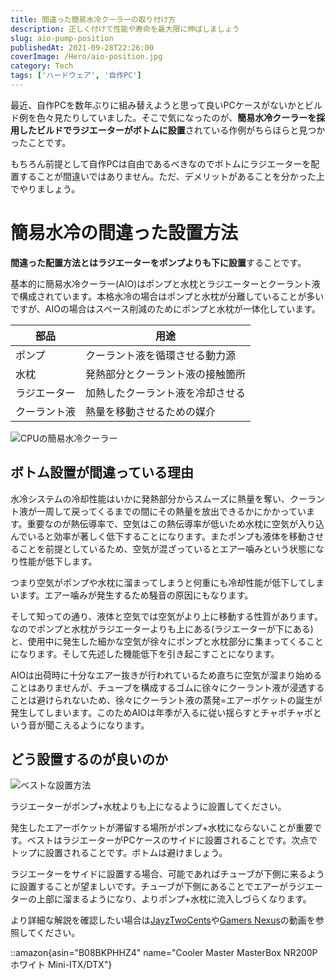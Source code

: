 ```yaml
---
title: 間違った簡易水冷クーラーの取り付け方
description: 正しく付けて性能や寿命を最大限に伸ばしましょう
slug: aio-pump-position
publishedAt: 2021-09-28T22:26:00
coverImage: /Hero/aio-position.jpg
category: Tech
tags: ['ハードウェア', '自作PC']
---
```


最近、自作PCを数年ぶりに組み替えようと思って良いPCケースがないかとビルド例を色々見たりしていました。そこで気になったのが、**簡易水冷クーラーを採用したビルドでラジエーターがボトムに設置**されている作例がちらほらと見つかったことです。

もちろん前提として自作PCは自由であるべきなのでボトムにラジエーターを配置することが間違いではありません。ただ、デメリットがあることを分かった上でやりましょう。

# 簡易水冷の間違った設置方法

**間違った配置方法とはラジエーターをポンプよりも下に設置**することです。

基本的に簡易水冷クーラー(AIO)はポンプと水枕とラジエーターとクーラント液で構成されています。本格水冷の場合はポンプと水枕が分離していることが多いですが、AIOの場合はスペース削減のためにポンプと水枕が一体化しています。

| 部品         | 用途                             |
| ------------ | -------------------------------- |
| ポンプ       | クーラント液を循環させる動力源   |
| 水枕         | 発熱部分とクーラント液の接触箇所 |
| ラジエーター | 加熱したクーラント液を冷却させる |
| クーラント液 | 熱量を移動させるための媒介       |

![CPUの簡易水冷クーラー](/Tech/corsair-aio-H150i.png 'H150i PRO RGB 360mm')

## ボトム設置が間違っている理由

水冷システムの冷却性能はいかに発熱部分からスムーズに熱量を奪い、クーラント液が一周して戻ってくるまでの間にその熱量を放出できるかにかかっています。重要なのが熱伝導率で、空気はこの熱伝導率が低いため水枕に空気が入り込んでいると効率が著しく低下することになります。またポンプも液体を移動させることを前提としているため、空気が混ざっているとエアー噛みという状態になり性能が低下します。

つまり空気がポンプや水枕に溜まってしまうと何重にも冷却性能が低下してしまいます。エアー噛みが発生するため騒音の原因にもなります。

そして知っての通り、液体と空気では空気がより上に移動する性質があります。なのでポンプと水枕がラジエーターよりも上にある(ラジエーターが下にある)と、使用中に発生した細かな空気が徐々にポンプと水枕部分に集まってくることになります。そして先述した機能低下を引き起こすことになります。

AIOは出荷時に十分なエアー抜きが行われているため直ちに空気が溜まり始めることはありませんが、チューブを構成するゴムに徐々にクーラント液が浸透することは避けられないため、徐々にクーラント液の蒸発=エアーポケットの誕生が発生してしまいます。このためAIOは年季が入るに従い揺らすとチャポチャポという音が聞こえるようになります。

## どう設置するのが良いのか

![ベストな設置方法](/Tech/aio-pump-position-jayz.jpg 'JayzTwoCentsによる解説')

ラジエーターがポンプ+水枕よりも上になるように設置してください。

発生したエアーポケットが滞留する場所がポンプ+水枕にならないことが重要です。ベストはラジエーターがPCケースのサイドに設置されることです。次点でトップに設置されることです。ボトムは避けましょう。

ラジエーターをサイドに設置する場合、可能であればチューブが下側に来るように設置することが望ましいです。チューブが下側にあることでエアーがラジエーターの上部に溜まるようになり、よりポンプ+水枕に流入しづらくなります。

より詳細な解説を確認したい場合は[JayzTwoCents](https://youtu.be/DKwA7ygTJn0)や[Gamers Nexus](https://youtu.be/BbGomv195sk)の動画を参照してください。

::amazon{asin="B08BKPHHZ4" name="Cooler Master MasterBox NR200P ホワイト Mini-ITX/DTX"}
